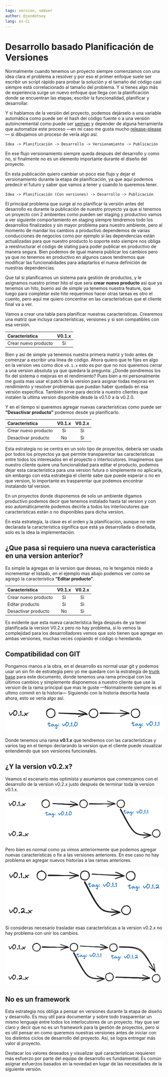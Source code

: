 ```yaml
---
tags: version, semver
author: @jondotsoy
lang: es-CL
---
```


# Desarrollo basado Planificación de Versiones

Normalmente cuando tenemos un proyecto siempre comenzamos con una idea clara el problema a resolver y por eso el primer enfoque suele ser escribir un script rápido para probar la solución y el tamaño del código casi siempre está correlacionado al tamaño del problema. Y si tienes algo más de experiencia surge un nuevo enfoque que llega con la planificación donde se encuentran las etapas; escribir la funcionalidad, planificar y desarrollar.

Y si hablamos de la versión del proyecto, podemos dejárselo a una variable automática como puede ser el hash del código fuente o a una versión autoincremental como puede ser [semver](https://semver.org/) y depender de alguna herramienta que automatize este proceso —en mi caso me gusta mucho [release-please](https://github.com/googleapis/release-please)— si dibujamos un proceso de vería algo así:

```
Idea -> Planificación -> Desarrollo -> Versionamiento -> Publicación
```

En ese flujo versionamiento siempre queda después del desarrollo y como no, si finalmente no es un elemento importante durante el diseño del proyecto.

En esta publicación quiero cambiar un poco ese flujo y dejar el versionamiento durante la etapa de planificación, ya que aquí podemos predecir el futuro y saber que vamos a tener y cuando lo queremos tener.

```
Idea -> Planificación (Con versiones) -> Desarrollo -> Publicación
```

El principal problema que surge al no planificar la versión antes del desarrollo es durante la publicación de nuestro proyecto ya que si tenemos un proyecto con 2 ambientes como pueden ser staging y productivo vamos a ver siguiente comportamiento en staging siempre tendremos todo los desarrollos finalizados y sin mayor problema para nuestro ambiente, pero al momento de mandar los cambios a productivo dependemos de varias conducciones de negocios como por ejemplo si las dependencias están actualizadas para que nuestro producto lo soporte esto siempre nos obliga a reestructurar el código de stating para poder publicar en productivo de manera segura. Bien podemos de igual manera publicar los cambios pero ya que no tenemos en productivo en algunos casos tendremos que modificar las funcionalidades para adaptarlos el nueva definición de nuestras dependencias.

Que tal si planificamos un sistema para gestión de productos, y le asignamos nuestro primer hito el que sera **crear nuevo producto** así que ya tenemos un hito, bueno así de simple ya tenemos nuestra feature, que luego para completar este hito requerimos hacer otras tareas es otro el cuento, pero aquí me quiero concentrar en las características que el cliente final va a ver.

Vamos a crear una tabla para planificar nuestras características. Crearemos una matriz que incluya características, versiones y si son compatibles con esa versión.

| Característica       | V0.1.x |
| :------------------- | :----: |
| Crear nuevo producto |   Si   |

Bien y así de simple ya tenemos nuestra primera matriz y todo antes de comenzar a escribir una linea de código. Ahora quiero que te fijes en algo en la version ves como dice `v0.1.x` esto es por que no nos queremos cerrar a una version absoluta ya que quedara la pregunta: ¿Donde pondremos los fix del sistema o mejoras en el rendimiento? Pues bien a mi personalmente me gusta mas usar el patch de la version para asignar todas mejoras en rendimiento y resolver problemas que puedan haber quedado en esa versión especifica. También sirve para decirle a nuestro clientes que instalen la ultima version disponible desde la v0.1.0 a la v0.2.0.

Y en el tiempo si queremos agregar nuevas características como puede ser **“Desactivar producto”** podemos desde ya planificarlo.

| Característica       | V0.1.x | V0.2.x |
| :------------------- | :----: | :----: |
| Crear nuevo producto |   Si   |   Si   |
| Desactivar producto  |   No   |   Si   |

Esta estrategia no se centra en un solo tipo de proyectos, debería ser usada por todos los proyectos ya que permite transparentar las características entre todos los interesados en el proyecto o interlocutores. Imaginemos que nuestro cliente quiere una funcionalidad para editar el producto, podemos dejar esta característica para una version futura o simplemente no aplicarla, sin embargo con esta estrategia el cliente sabe que puede esperar o no en que version, lo importante es trasparentar que podemos encontrar instalando tal version.

En un proyectos donde disponemos de solo un ambiente digamos productivo podemos decir que tenemos instalado hasta tal version y con eso automáticamente podemos decirle a todos los interlocutores que características están o no disponibles para dicha version.

En esta estrategia, la clave es el orden y la planificación, aunque no este declarada la característica significa que está ya desarrollada o diseñada, solo es la idea la implementación.

## ¿Que pasa si requiero una nueva característica en una version anterior?

Es simple la agregas en la version que deseas, no le tengamos miedo a incrementar el listado, en el ejemplo mas abajo podemos ver como se agregó la característica **“Editar producto”**.

| Característica       | V0.1.x | V0.2.x |
| :------------------- | :----: | :----: |
| Crear nuevo producto |   Si   |   Si   |
| Editar producto      |   Si   |   Si   |
| Desactivar producto  |   No   |   Si   |

Es evidente que esta nueva característica llega después de ya tener planificada la version V0.2.x pero no hay problema, si lo vemos la complejidad para los desarrolladores vemos que solo tienen que agregar en ambas versiones, muchas veces copiando el código o heredando.

## Compatibilidad con GIT

Pongamos manos a la obra, en el desarrollo es normal usar git y podemos usar un sin fin de estrategia pero yo me quedare con la estrategia de [trunk base](https://trunkbaseddevelopment.com/) para este documento, donde tenemos una rama principal con los últimos cambios y simplemente disponemos a nuestro cliente que use la version de la rama principal que mas le guste —Normalmente siempre es el ultimo commit en la historia— Siguiendo con la historia descrita hasta ahora, esto se vería algo así.

![historia de git: rama v0.1.x con tres commits, primer commit con tag v0.1.0 tercer commit con tag v0.1.1](asset/git-history-v0.1.x.png)

Donde tenemos una rama **v0.1.x** que tendremos con las características y varios tag en el tiempo declarando la version que el cliente puede visualizar entendiendo que son versiones funcionales.

## ¿Y la version v0.2.x?

Veamos el escenario mas optimista y asumamos que comenzamos con el desarrollo de la version v0.2.x justo después de terminar toda la version v0.1.x.

![historia de git: primera rama v0.1.x con tres commits, primer commit con tag v0.1.0 tercer commit con tag v0.1.1, segunda rama v0.2.x con un solo commit extendida de tercer commit de la rama v0.1.x](asset/git-history-v0.1.x-with-v0.2.x.png)

Pero bien es normal como ya vimos anteriormente que podemos agregar nuevas características o fix a las versiones anteriores. En ese caso no hay problema en agregar nuevos historias a las ramas anteriores.

![historia de git: primera rama v0.1.x con tres commits, segundo commit con tag v0.1.1 tercer commit con tag v0.1.2, segunda rama v0.2.x con un solo commit extendida de segundo commit de la rama v0.1.x](asset/git-history-v0.1.x-with-v0.2.x_plus_changes_over_v0.1.x.png)

Si consideras necesario trasladar esas características a la version v0.2.x no hay problema con unir los cambios.

![historia de git: primera rama v0.1.x con tres commits, segundo commit con tag v0.1.1 tercer commit con tag v0.1.2, segunda rama v0.2.x con un dos commits; primer commit  extendida de segundo commit de la rama v0.1.x y un nuevo commit mergeado desde la rama v0.1.x](asset/git-history-v0.1.x-with-v0.2.x_updating_history.png)

## No es un framework

Esta estrategia nos obliga a pensar en versiones durante la etapa de diseño y desarrollo. Es muy util para documentar y sobre todo trasparentar un mismo lenguaje entre todos los interlocutores de un proyecto. Hay que ser claro y decir que no es un framework para la gestión de proyectos, pero si es util pensar en como queremos nuestras versiones antes de iniciar con los distintos ciclos de desarrollo del proyecto. Así, se logra entregar más valor al proyecto.

Destacar los valores deseados y visualizar qué características requieren más esfuerzo por parte del equipo de desarrollo es fundamental. Es común asignar esfuerzos basados en la novedad en lugar de las necesidades de la siguiente versión.
